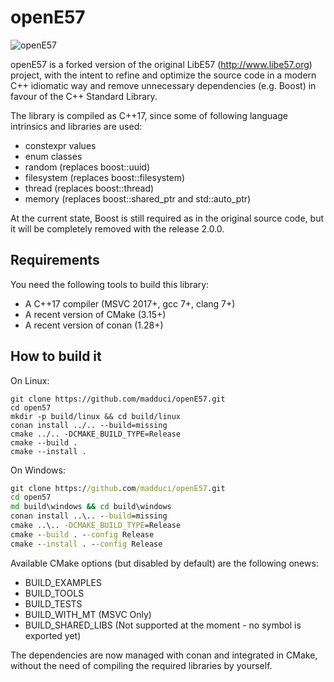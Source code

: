 # openE57

![openE57](https://github.com/madduci/openE57/workflows/openE57/badge.svg)

openE57 is a forked version of the original LibE57 (http://www.libe57.org) project, with the intent to refine and optimize the source code in a modern C++ idiomatic way and remove unnecessary dependencies (e.g. Boost) in favour of the C++ Standard Library.

The library is compiled as C++17, since some of following language intrinsics and libraries are used:

* constexpr values
* enum classes
* random (replaces boost::uuid)
* filesystem (replaces boost::filesystem)
* thread (replaces boost::thread)
* memory (replaces boost::shared_ptr and std::auto_ptr)

At the current state, Boost is still required as in the original source code, but it will be completely removed with the release 2.0.0.

## Requirements

You need the following tools to build this library:

* A C++17 compiler (MSVC 2017+, gcc 7+, clang 7+)
* A recent version of CMake (3.15+)
* A recent version of conan (1.28+)

## How to build it

On Linux:

```shell
git clone https://github.com/madduci/openE57.git
cd open57
mkdir -p build/linux && cd build/linux
conan install ../.. --build=missing
cmake ../.. -DCMAKE_BUILD_TYPE=Release
cmake --build .
cmake --install . 
```

On Windows:

```cmd
git clone https://github.com/madduci/openE57.git
cd open57
md build\windows && cd build\windows
conan install ..\.. --build=missing
cmake ..\.. -DCMAKE_BUILD_TYPE=Release
cmake --build . --config Release
cmake --install . --config Release
```

Available CMake options (but disabled by default) are the following onews:

* BUILD_EXAMPLES
* BUILD_TOOLS
* BUILD_TESTS
* BUILD_WITH_MT (MSVC Only)
* BUILD_SHARED_LIBS (Not supported at the moment - no symbol is exported yet)

The dependencies are now managed with conan and integrated in CMake, without the need of compiling the required libraries by yourself.
